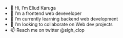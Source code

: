 - 👋 Hi, I’m Eliud Karuga
- 👀 I’m a frontend web deveveloper 
- 🌱 I’m currently learning backend web development
- 💞️ I’m looking to collaborate on Web dev projects 
- 📫 Reach me on twitter @sigh_clop

<!---
Mainbank5/Eliud is a ✨ special ✨ repository because its `README.md` (this file) appears on your GitHub profile.
You can click the Preview link to take a look at your changes.
--->
